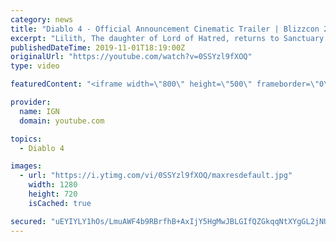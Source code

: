 ```yaml
---
category: news
title: "Diablo 4 - Official Announcement Cinematic Trailer | Blizzcon 2019"
excerpt: "Lilith, The daughter of Lord of Hatred, returns to Sanctuary in the reveal trailer for Diablo 4. Diablo IV is the newest cinematic from Blizzcon 2019. #ign."
publishedDateTime: 2019-11-01T18:19:00Z
originalUrl: "https://youtube.com/watch?v=0SSYzl9fXOQ"
type: video

featuredContent: "<iframe width=\"800\" height=\"500\" frameborder=\"0\" src=\"https://www.youtube.com/embed/0SSYzl9fXOQ\" allow=\"accelerometer; autoplay; encrypted-media; gyroscope; picture-in-picture\" allowfullscreen></iframe>"

provider:
  name: IGN
  domain: youtube.com

topics:
  - Diablo 4

images:
  - url: "https://i.ytimg.com/vi/0SSYzl9fXOQ/maxresdefault.jpg"
    width: 1280
    height: 720
    isCached: true

secured: "uEYIYLY1hOs/LmuAWF4b9RBrfhB+AxIjY5HgMwJBLGIfQZGkqqNtXYgGL2jNUcBm/R3AMTGxMzwRihQp02NAZC+MZh5ITkTQL59O8PTelXdzj/Hduiv9MemV0T/jtUzcHX26HiuOo3onJKr5wvMkF6OK0Hjv4hOj/5nrSWCmXvDNK5kjb3uYJbmkgosQ2EvP/sRBS/QMFCLkYT8grDDww13Njh4g4lWdcF5O2hfTD4NAnb6kPbmWXVd9pEIL4ogAQIbclzpqvdYKmRXncWZi4rDRR5HrSoUMhF+MHWXmgVeM+2M8N6bTwpJnKIiUbuFjbNLPoEz5zy9op++Aa72vCg/Bbr6dV9GhAzbXKCAJRplW8LmpK+StOsiaFYnvIS2FMrvLQXVTOtAqHKmWfzosnnB3xUJEYUkrFww445Iyo78t4rT74kIJ2GuNaUkM6rFP;6jHQvDFkAbAeRRC/Wv34qQ=="
---
```


